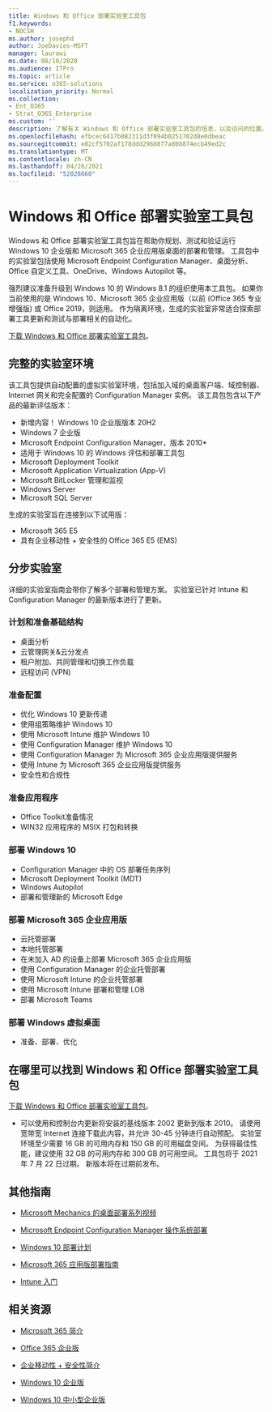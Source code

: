 ```yaml
---
title: Windows 和 Office 部署实验室工具包
f1.keywords:
- NOCSH
ms.author: josephd
author: JoeDavies-MSFT
manager: laurawi
ms.date: 08/10/2020
ms.audience: ITPro
ms.topic: article
ms.service: o365-solutions
localization_priority: Normal
ms.collection:
- Ent_O365
- Strat_O365_Enterprise
ms.custom: ''
description: 了解有关 Windows 和 Office 部署实验室工具包的信息，以及访问的位置。
ms.openlocfilehash: efbcec6417b082311d3f094b0251702d8e0dbeac
ms.sourcegitcommit: e02cf5702af178ddd2968877a808874ecb49ed2c
ms.translationtype: MT
ms.contentlocale: zh-CN
ms.lasthandoff: 04/26/2021
ms.locfileid: "52028660"
---
```

# <a name="windows-and-office-deployment-lab-kit"></a>Windows 和 Office 部署实验室工具包

Windows 和 Office 部署实验室工具包旨在帮助你规划、测试和验证运行 Windows 10 企业版和 Microsoft 365 企业应用版桌面的部署和管理。 工具包中的实验室包括使用 Microsoft Endpoint Configuration Manager、桌面分析、Office 自定义工具、OneDrive、Windows Autopilot 等。

强烈建议准备升级到 Windows 10 的 Windows 8.1 的组织使用本工具包。 如果你当前使用的是 Windows 10、Microsoft 365 企业应用版（以前 (Office 365 专业增强版) 或 Office 2019，则适用。 作为隔离环境，生成的实验室非常适合探索部署工具更新和测试与部署相关的自动化。

[下载 Windows 和 Office 部署实验室工具包](https://www.microsoft.com/evalcenter/evaluate-lab-kit)。

## <a name="a-complete-lab-environment"></a>完整的实验室环境

该工具包提供自动配置的虚拟实验室环境，包括加入域的桌面客户端、域控制器、Internet 网关和完全配置的 Configuration Manager 实例。 该工具包包含以下产品的最新评估版本：

  - 新增内容！ Windows 10 企业版版本 20H2
  - Windows 7 企业版
  - Microsoft Endpoint Configuration Manager，版本 2010*
  - 适用于 Windows 10 的 Windows 评估和部署工具包
  - Microsoft Deployment Toolkit
  - Microsoft Application Virtualization (App-V)
  - Microsoft BitLocker 管理和监视 
  - Windows Server 
  - Microsoft SQL Server 

生成的实验室旨在连接到以下试用版： 

  - Microsoft 365 E5
  - 具有企业移动性 + 安全性的 Office 365 E5 (EMS) 

## <a name="step-by-step-labs"></a>分步实验室

详细的实验室指南会带你了解多个部署和管理方案。 实验室已针对 Intune 和 Configuration Manager 的最新版本进行了更新。 

### <a name="plan-and-prepare-infrastructure"></a>计划和准备基础结构 
- 桌面分析 
- 云管理网关&云分发点 
- 租户附加、共同管理和切换工作负载 
- 远程访问 (VPN) 

### <a name="prepare-configuration"></a>准备配置   

- 优化 Windows 10 更新传递   
- 使用组策略维护 Windows 10
- 使用 Microsoft Intune 维护 Windows 10   
- 使用 Configuration Manager 维护 Windows 10   
- 使用 Configuration Manager 为 Microsoft 365 企业应用版提供服务   
- 使用 Intune 为 Microsoft 365 企业应用版提供服务  
- 安全性和合规性   

### <a name="prepare-applications"></a>准备应用程序    

- Office Toolkit准备情况  
- WIN32 应用程序的 MSIX 打包和转换   

### <a name="deploy-windows-10"></a>部署 Windows 10   

- Configuration Manager 中的 OS 部署任务序列
- Microsoft Deployment Toolkit (MDT) 
- Windows Autopilot
- 部署和管理新的 Microsoft Edge  

### <a name="deploy-microsoft-365-apps-for-enterprise"></a>部署 Microsoft 365 企业应用版    

- 云托管部署  
- 本地托管部署    
- 在未加入 AD 的设备上部署 Microsoft 365 企业应用版 
- 使用 Configuration Manager 的企业托管部署
- 使用 Microsoft Intune 的企业托管部署  
- 使用 Microsoft Intune 部署和管理 LOB
- 部署 Microsoft Teams

### <a name="deploy-windows-virtual-desktop"></a>部署 Windows 虚拟桌面  

- 准备、部署、优化
 
## <a name="where-to-find-the-windows-and-office-deployment-lab-kit"></a>在哪里可以找到 Windows 和 Office 部署实验室工具包

[下载 Windows 和 Office 部署实验室工具包](https://www.microsoft.com/evalcenter/evaluate-lab-kit)。

* 可以使用和控制台内更新将安装的基线版本 2002 更新到版本 2010。 请使用宽带宽 Internet 连接下载此内容，并允许 30-45 分钟进行自动预配。 实验室环境至少需要 16 GB 的可用内存和 150 GB 的可用磁盘空间。 为获得最佳性能，建议使用 32 GB 的可用内存和 300 GB 的可用空间。 工具包将于 2021 年 7 月 22 日过期。 新版本将在过期前发布。

## <a name="additional-guidance"></a>其他指南

  - [Microsoft Mechanics 的桌面部署系列视频](https://www.aka.ms/watchhowtoshift)

  - [Microsoft Endpoint Configuration Manager 操作系统部署](/mem/configmgr/osd/understand/introduction-to-operating-system-deployment)

  - [Windows 10 部署计划](/windows/deployment/planning/index)

  - [Microsoft 365 应用版部署指南](/deployoffice/deployment-guide-microsoft-365-apps)

  - [Intune 入门](/intune/get-started-evaluation)

## <a name="related-resources"></a>相关资源

  - [Microsoft 365 简介](https://www.microsoft.com/microsoft-365/default.aspx)

  - [Office 365 企业版](https://products.office.com/business/office)

  - [企业移动性 + 安全性简介](https://www.microsoft.com/cloud-platform/enterprise-mobility-security)

  - [Windows 10 企业版](https://www.microsoft.com/WindowsForBusiness/windows-for-enterprise)

  - [Windows 10 中小型企业版](https://www.microsoft.com/WindowsForBusiness/windows-for-small-business)

